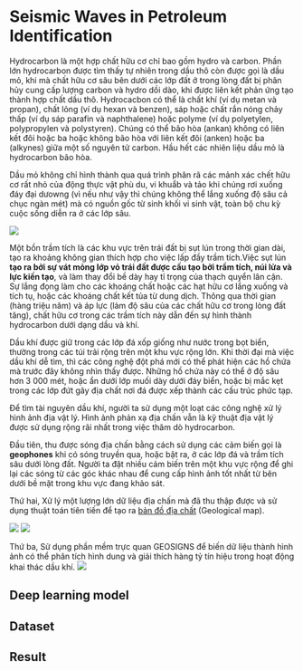 # Seismic Waves in Petroleum Identification
Hydrocarbon là một hợp chất hữu cơ chỉ bao gồm hydro và carbon. Phần lớn hydrocarbon được tìm thấy tự nhiên trong dầu thô còn được gọi là dầu mỏ, khi mà chất hữu cơ sâu bên dưới các lớp đất ở trong lòng đất bị phân hủy cung cấp lượng carbon và hydro dồi dào, khi được liên kết phản ứng tạo thành hợp chất dầu thô. Hydrocacbon có thể là chất khí (ví dụ metan và propan), chất lỏng (ví dụ hexan và benzen), sáp hoặc chất rắn nóng chảy thấp (ví dụ sáp parafin và naphthalene) hoặc polyme (ví dụ polyetylen, polypropylen và polystyren). Chúng có thể bão hòa (ankan) không có liên kết đôi hoặc ba hoặc không bão hòa với liên kết đôi (anken) hoặc ba (alkynes) giữa một số nguyên tử carbon. Hầu hết các nhiên liệu dầu mỏ là hydrocarbon bão hòa.

Dầu mỏ không chỉ hình thành qua quá trình phân rã các mảnh xác chết hữu cơ rất nhỏ của động thực vật phù du, vi khuẩb và tảo khi chúng rơi xuống đáy đại dưowng (vì nếu như vậy thì chúng không thể lắng xuống độ sâu cả chục ngàn mét) mà có nguồn gốc từ sinh khối vi sinh vật, toàn bộ chu kỳ cuộc sống diễn ra ở các lớp sâu.

![](https://images.shiksha.com/mediadata/images/articles/1445943972phpsYocto.jpeg)

Một bồn trầm tích là các khu vực trên trái đất bị sụt lún trong thời gian dài, tạo ra khoảng không gian thích hợp cho việc lấp đầy trầm tích.Việc sụt lún **tạo ra bởi sự vát mỏng lớp vỏ trái đất được cấu tạo bởi trầm tích, núi lửa và lực kiến tạo**, và làm thay đổi bề dày hay tỉ trọng của thạch quyển lân cận. Sự lắng đọng làm cho các khoáng chất hoặc các hạt hữu cơ lắng xuống và tích tụ, hoặc các khoáng chất kết tủa từ dung dịch. Thông qua thời gian (hàng triệu năm) và áp lực (làm độ sâu của các chất hữu cơ trong lòng đất tăng), chất hữu cơ trong các trầm tích này dẫn đến sự hình thành hydrocarbon dưới dạng dầu và khí.

Dầu khí được giữ trong các lớp đá xốp giống như nước trong bọt biển, thường trong các túi trải rộng trên một khu vực rộng lớn. Khi thời đại mà việc dầu khí dễ tìm, thì các công nghệ đột phá mới có thể phát hiện các hồ chứa mà trước đây không nhìn thấy được. Những hồ chứa này có thể ở độ sâu hơn 3 000 mét, hoặc ẩn dưới lớp muối dày dưới đáy biển, hoặc bị mắc kẹt trong các lớp đứt gãy địa chất nơi đá được xếp thành các cấu trúc phức tạp.

Để tìm tài nguyên dầu khí, người ta sử dụng một loạt các công nghệ xử lý hình ảnh địa vật lý. Hình ảnh phản xạ địa chấn vẫn là kỹ thuật địa vật lý được sử dụng rộng rãi nhất trong việc thăm dò hydrocarbon.

Đầu tiên, thu được sóng địa chấn bằng cách sử dụng các cảm biến gọi là **geophones** khi có sóng truyền qua, hoặc bật ra, ở các lớp đá và trầm tích sâu dưới lòng đất. Người ta đặt nhiều cảm biến trên một khu vực rộng để ghi lại các sóng từ các góc khác nhau để cung cấp hình ảnh tốt nhất từ bên dưới bề mặt trong khu vực đang khảo sát. 

Thứ hai, Xử lý một lượng lớn dữ liệu địa chấn mà đã thu thập được và sử dụng thuật toán tiên tiến để tạo ra [bản đồ địa chất](https://en.wikipedia.org/wiki/Geologic_map) (Geological map).

![](http://www.geomore.com/wp-content/uploads/2012/04/geologic-maps-structure-map-hand.jpg)     ![](http://www.geomore.com/wp-content/uploads/2012/04/geologic-maps-ispoach-map-hand.jpg)

Thứ ba, Sử dụng phần mềm trực quan GEOSIGNS để biến dữ liệu thành hình ảnh có thể phân tích hình dung và giải thích hàng tỷ tín hiệu trong hoạt động khai thác dầu khí.
![](http://careers.lpa.gov.lb/images/internship/bobo.jpeg)

## Deep learning model

## Dataset

## Result

